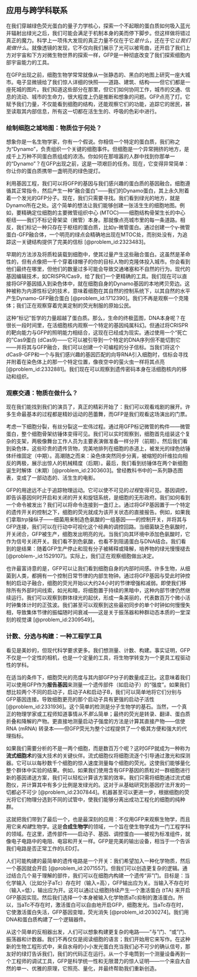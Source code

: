 ## 应用与跨学科联系

在我们穿越绿色荧光蛋白的量子力学核心，探索一个不起眼的蛋白质如何吸入蓝光并辐射出绿光之后，我们可能会满足于机制本身的美而停下脚步。但这样做将错过真正的魔力。科学上一项伟大发现的真正力量不仅在于它*是什么*，还在于它*让我们能做什么*。就像透镜的发现，它不仅向我们展示了光可以被弯曲，还开启了我们上方对宇宙和下方对微生物世界的探索一样，GFP是一种彻底改变了我们探索细胞内部宇宙能力的工具。

在GFP出现之前，细胞生物学常常就像从一张静态的、黑白的地图上研究一座大城市。电子显微镜给了我们惊人详细的快照——道路、建筑、结构——但它们都是一座死城的图片。我们知道这些部分在那里，但它们如何协同工作，城市的交通、信息的流动、城市的生命力，很大程度上仍是推断和想象的问题。GFP点亮了灯。它赋予我们力量，不仅能看到细胞的结构，还能观察它们的功能，追踪它的居民，甚至读取其内部信息，所有这一切都在活生生的、呼吸的色彩中进行。

### 绘制细胞之城地图：物质位于何处？

想象你是一名生物学家，你有一个假说。你相信一个特定的蛋白质，我们称之为“Dynamo”，负责组织一个关键的细胞事件。但细胞是一个异常拥挤的地方，是成千上万种不同蛋白质组成的浓汤。你如何在那喧嚣的人群中找到你那单一的“Dynamo”？在GFP出现之前，这是一项艰巨的任务。现在，它变得异常简单：你让你的蛋白质携带一盏明亮的绿色提灯。

利用基因工程，我们可以将GFP的基因与我们感兴趣的蛋白质的基因融合。细胞遵循其正常指令，然后产生一种“融合蛋白”——我们的Dynamo蛋白，其上永久附着着一个发光的GFP分子。现在，我们只需要寻找。我们看到绿光的地方，就是Dynamo所在之处。这个简单的想法让我们能够创建一张活生生的细胞地图。例如，要精确定位细胞的主要微管组织中心 (MTOC)——细胞结构骨架生长的中心枢纽——我们不标记骨架梁（微管）本身。那就像点亮城市里的每一条道路。相反，我们标记一种只存在于枢纽的蛋白质，比如γ-微管蛋白。通过创建一个γ-微管蛋白-GFP融合体，一个明亮的绿点会精确地出现在MTOC处，而别处没有，为追踪这一关键结构提供了完美的信标 [@problem_id:2323483]。

早期的方法涉及将质粒装载到细胞中，使其过量产生这些融合蛋白。这虽然是革命性的，但有点像把一千个穿着绿帽子的你的目标人物的克隆体投入城市。你会看到他们最终在哪里，但他们的数量过多可能会导致交通堵塞和不自然的行为。现代的基因编辑技术，如CRISPR/Cas9，给了我们一个更精确的工具。我们现在可以直接将GFP基因插入到染色体中，就在细胞自身的Dynamo基因的本地拷贝旁边。这种被称为内源性标记的技术，意味着细胞在其自然的控制系统下，以其自然的水平产生Dynamo-GFP融合蛋白 [@problem_id:1712390]。我们不再是观察一个克隆体；我们正在观察穿着完美定制的荧光制服的原始公民。

这种“标记”哲学的力量超越了蛋白质。那么，生命的终极蓝图，DNA本身呢？在很长一段时间里，在活细胞核内观察一个特定的基因纯属科幻。但通过将CRISPR的靶向能力与GFP的照明能力相结合，这现在已经成为现实。通过使用一个“死亡的”Cas9蛋白 (dCas9)——它可以被引导到一个特定的DNA序列但不能切割它——并将其与GFP融合，我们可以创建一个可编程的分子信标。当我们将这个dCas9-GFP和一个与我们感兴趣的基因匹配的向导RNA引入细胞时，信标会寻找并附着在染色体上的那一个特定位置，像夜空中的萤火虫一样将其点亮 [@problem_id:2332881]。我们现在可以观察到遗传密码本身在活细胞核内的移动和组织。

### 观察交通：物质在做什么？

现在我们能找到我们的演员了，真正的精彩开始了：我们可以观看戏剧的展开。许多生命最基本的过程都是精妙运动的芭蕾舞，而GFP是我们观看这场演出的门票。

考虑一下细胞分裂，有丝分裂这一宏伟过程。通过用GFP标记微管的构件——微管蛋白，整个细胞骨架纺锤体变得可见。我们可以实时观察到，细胞首先组装这个复杂的支架，两极像舞台工作人员为主要表演做准备一样分开（前期）。然后我们看到染色体，这些珍贵的遗传货物，完美地排列在细胞的赤道上，被发光的绿色纺锤体纤维固定（中期）。高潮随之而来：染色体突然同步分离，被缩短的纤维拉向相反的两极，展示出惊人的机械精度（后期）。最后，我们看到纺锤体在两个新细胞诞生时解体（末期）[@problem_id:2303603]。曾经教科书中的一系列静态图表，变成了一部动态的、活生生的电影。

GFP的用途远不止于追踪物理运动。它可以使不可见的*过程*变得可见。基因调控，即告诉基因何时开启和关闭的开关和旋钮系统，是细胞的无形政府。我们如何看到一个命令被发出？我们可以将命令连接到一盏灯上。通过将GFP基因置于一个特定的遗传开关的控制之下，细胞的荧光就成为该开关状态的直接报告。例如，如果我们拿取*trp*操纵子——细菌用来制造色氨酸的一组基因——的控制开关，并将其与GFP连接，我们可以在行动中可视化这个经典的调控回路。当细菌缺乏色氨酸时，开关闭合，GFP被生产，细胞发出明亮的光。当我们向其环境中添加色氨酸时，它作为信号关闭开关。我们看不到色氨酸，也看不到阻遏蛋白与DNA结合。我们看到的是结果：随着GFP生产停止和现有分子被稀释或降解，培养物的绿光慢慢褪去 [@problem-_id:1529107]。实际上，我们正在观察细胞做出决定。

也许最富诗意的是，GFP可以让我们看到细胞自身的内部时间感。许多生物，从细菌到人类，都拥有一个控制日常节律的内部生物钟。通过将GFP基因与受此时钟控制的启动子融合，细胞的荧光开始以大约24小时的节律增强和减弱。即使我们移除所有外部时间线索，如光和暗，将细胞置于持续的黑暗中，这种内部节律仍然继续运行。我们可以观察到群体绿光的起伏，形成一条美丽的，代表数百万个微小活时钟集体计时的正弦波。我们甚至可以观察到这些最初同步的单个时钟如何慢慢失相，导致集体节律的振幅随时间衰减——这是关于振荡器和种群动态本质的一堂深刻的视觉课 [@problem_id:2309549]。

### 计数、分选与构建：一种工程学工具

看见是美妙的，但现代科学要求更多。我们想测量、计数、构建。事实证明，GFP不仅是一个定性的相机，也是一个定量的工具，将生物学转变为一个更具工程驱动性的学科。

在适当的条件下，细胞荧光的亮度与其内部GFP分子的数量成正比。这意味着我们可以使用GFP作为**报告基因**来测量一个遗传部件（如启动子）的“强度”。如果我们想比较两个不同的启动子，启动子A和启动子B，我们可以简单地将它们分别与GFP基因连接。导致细胞更亮的那个启动子具有更强的启动子活性 [@problem_id:2331936]。这个简单的检测是分子生物学的基石。当然，一个真正的物理学家或工程师知道事情从不*那么*简单；最终的荧光是转录、翻译、蛋白质折叠和降解的产物。更直接地测量启动子强度的方法是计算其直接产物——信使RNA (mRNA) 转录本——但GFP荧光为整个过程提供了一个极其方便和强大的代理指标。

如果我们需要分析的不是一两个细胞，而是数百万个呢？这时GFP就成为一种称为**流式细胞术**的强大技术的关键伙伴。流式细胞仪将细胞流逐个引导通过激光和探测器。它可以以每秒数千个细胞的惊人速度测量每个细胞的荧光。这使我们能够量化整个群体中实验的结果。例如，如果我们使用含有GFP基因的质粒对一群细胞进行新的基因递送方案，我们可以轻松计算该方案的效率。我们只需将细胞通过流式细胞仪，并计算其中有多少比例是发绿光的。这对于从基础研究到基因疗法开发的一切都必不可少 [@problem_id:2307844]。机器甚至可以更进一步，根据细胞的荧光将它们物理分选到不同的试管中，使我们能够分离出成功工程化的细胞的纯种群。

这就把我们带到了最后一个，也是最深刻的应用：不仅用GFP来观察生物学，而且用它来*构建*生物学。这是**合成生物学**的领域，一个旨在使生物学成为一门工程学科的领域。在这里，遗传部件——启动子、基因、调控蛋白——被视为标准组件，就像电子电路中的电阻、电容和开关一样。GFP是完美的输出设备，相当于一个告诉我们电路是否正常工作的LED灯。

人们可能构建的最简单的遗传电路是一个开关：我们希望加入一种化学物质，然后一个基因就会开启 [@problem_id:2071557]。但我们可以创造更复杂的逻辑。通过结合几个易于理解的部件，我们可以在细胞内构建一个遗传“非”门。目标是：当化学输入（比如分子aTc）存在时（输入=高），GFP输出应为关。当输入不存在时（输入=低），输出应为开。这可以通过让细胞持续产生一个激活蛋白 (tTA) 来开启GFP基因实现。然后我们选择一个本身被输入化学物质aTc抑制的激活蛋白。所以，当aTc不存在时，激活蛋白可以自由地开启GFP，细胞发光。当aTc存在时，它使激活蛋白失活，GFP基因变暗，荧光消失 [@problem_id:2030274]。我们用DNA和蛋白质构建了一个逻辑器件。

从这个简单的反相器出发，人们可以想象构建更复杂的电路——“与”门、“或”门、振荡器和计数器。我们不再仅仅是阅读细胞的语言；我们开始用它来写作。在这种新的生物工程形式中，来自水母的小小发光蛋白充当我们必不可少的确认信号，那友好的绿灯告诉我们，我们的代码正在运行。从一个手电筒到一个测量设备再到一个工程师的调试工具，GFP是科学统一性和无限潜力的惊人证明——一个来自大自然的单一、优雅的原理，它照亮、量化，并最终帮助我们重新创造。